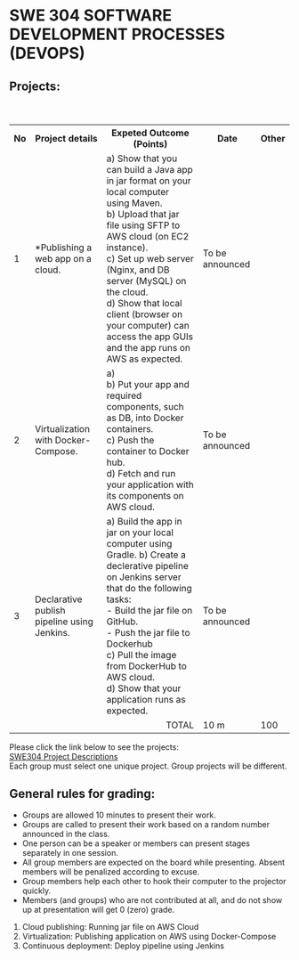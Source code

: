 # SWE 304 SOFTWARE DEVELOPMENT PROCESSES (DEVOPS)


## Projects:

<table>
  <header>
    <th>No</th>
    <th>Project details</th>
    <th>Expeted Outcome (Points)</th>
    <th>Date</th>
    <th>Other</th>
  </header>
  <body>
    <tr>
      <td>1</td>
      <td> *Publishing a web app on a cloud.</td>
      <td> 
        a) Show that you can build a Java app in jar format on your local computer using Maven. <br> 
        b) Upload that jar file using SFTP to AWS cloud (on EC2 instance). <br> 
        c) Set up web server (Nginx, and DB server (MySQL) on the cloud. <br> 
        d) Show that local client (browser on your computer) can access the app GUIs and the app runs on AWS as expected. 
      </td>
      <td>To be announced</td>
      <td></td>
    </tr>
    <tr>
      <td>2</td>
      <td>Virtualization with Docker-Compose.</td>
      <td>
        a) <br> 
        b) Put your app and required components, such as DB, into Docker containers. <br>
        c) Push the container to Docker hub.<br>
        d) Fetch and run your application with its components on AWS cloud.
      </td>
      <td>To be announced</td>
      <td></td>
    </tr>
    <tr>
      <td>3</td>
      <td>Declarative publish pipeline using Jenkins.</td>
      <td>
        a) Build the app in jar on your local computer using Gradle.
        b) Create a declerative pipeline on Jenkins server that do the following tasks: <br>
          - Build the jar file on GitHub. <br>
          - Push the jar file to Dockerhub <br>
        c) Pull the image from DockerHub to AWS cloud. <br>
        d) Show that your application runs as expected.
      </td>
      <td>To be announced</td>
      <td></td>
    </tr>
    <tr>
      <td colspan="3" align="right">TOTAL</td>
      <td>10 m</td>
      <td>100</td>
    </tr>
  </body>
</table>




Please click the link below to see the projects: <br>
[SWE304 Project Descriptions](SWE212_ProjectDescriptions_2024.pdf) <br>
Each group must select one unique project. Group projects will be different. 

## General rules for grading:
* Groups are allowed 10 minutes to present their work.
* Groups are called to present their work based on a random number announced in the class. 
* One person can be a speaker or members can present stages separately in one session.
* All group members are expected on the board while presenting. Absent members will be penalized according to excuse.
* Group members help each other to hook their computer to the projector quickly.
* Members (and groups) who are not contributed at all, and do not show up at presentation will get 0 (zero) grade.


1. Cloud publishing: Running jar file on AWS Cloud
2. Virtualization: Publishing application on AWS using Docker-Compose
3. Continuous deployment: Deploy pipeline using Jenkins

